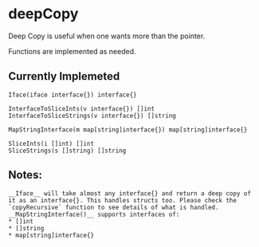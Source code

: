 deepCopy
========

Deep Copy is useful when one wants more than the pointer.

Functions are implemented as needed.

## Currently Implemeted  
    Iface(iface interface{}) interface{}

    InterfaceToSliceInts(v interface{}) []int
    InterfaceToSliceStrings(v interface{}) []string

    MapStringInterface(m map[string]interface{}) map[string]interface{}

    SliceInts(i []int) []int
    SliceStrings(s []string) []string

## Notes:
    __Iface__ will take almost any interface{} and return a deep copy of it as an interface{}. This handles structs too. Please check the `copyRecursive` function to see details of what is handled.
    __MapStringInterface()__ supports interfaces of:
	* []int
	* []string
	* map[string]interface{}

